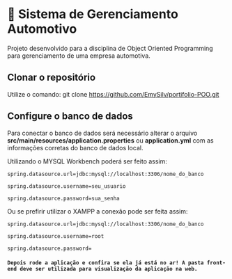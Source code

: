 # 🚗 Sistema de Gerenciamento Automotivo

Projeto desenvolvido para a disciplina de Object Oriented Programming para gerenciamento de uma empresa automotiva.

## Clonar o repositório
Utilize o comando: git clone https://github.com/EmySilv/portifolio-POO.git


## Configure o banco de dados
Para conectar o banco de dados será necessário alterar o arquivo **src/main/resources/application.properties** ou **application.yml** com as informações corretas do banco de dados local.

Utilizando o MYSQL Workbench poderá ser feito assim:

`spring.datasource.url=jdbc:mysql://localhost:3306/nome_do_banco`

`spring.datasource.username=seu_usuario`

`spring.datasource.password=sua_senha`

Ou se prefirir utilizar o XAMPP a conexão pode ser feita assim:

`spring.datasource.url=jdbc:mysql://localhost:3306/nome_do_banco`

`spring.datasource.username=root`

`spring.datasource.password=`


#### `Depois rode a aplicação e confira se ela já está no ar! A pasta front-end deve ser utilizada para visualização da aplicação na web.`
